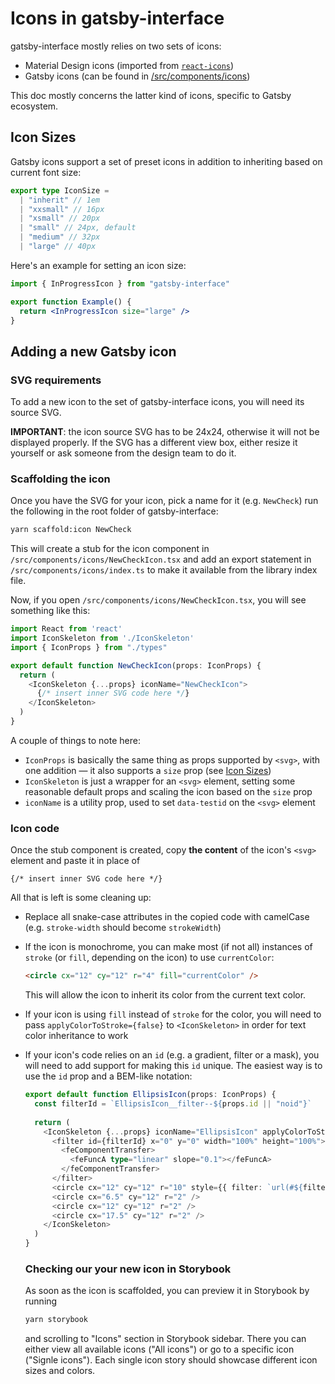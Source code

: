 # Icons in gatsby-interface

gatsby-interface mostly relies on two sets of icons:
* Material Design icons (imported from [`react-icons`](https://github.com/react-icons/react-icons))
* Gatsby icons (can be found in [/src/components/icons]())

This doc mostly concerns the latter kind of icons, specific to Gatsby ecosystem.

## Icon Sizes

Gatsby icons support a set of preset icons in addition to inheriting based on current font size:

```typescript
export type IconSize =
  | "inherit" // 1em
  | "xxsmall" // 16px
  | "xsmall" // 20px
  | "small" // 24px, default
  | "medium" // 32px
  | "large" // 40px
```

Here's an example for setting an icon size:
```jsx
import { InProgressIcon } from "gatsby-interface"

export function Example() {
  return <InProgressIcon size="large" />
}
```

## Adding a new Gatsby icon

### SVG requirements

To add a new icon to the set of gatsby-interface icons, you will need its source SVG. 

**IMPORTANT**: the icon source SVG has to be 24x24, otherwise it will not be displayed properly. 
If the SVG has a different view box, either resize it yourself or ask someone from the design team to do it.

### Scaffolding the icon

Once you have the SVG for your icon, pick a name for it (e.g. `NewCheck`) run the following in the root folder of gatsby-interface:
```bash
yarn scaffold:icon NewCheck
```
This will create a stub for the icon component in `/src/components/icons/NewCheckIcon.tsx` 
and add an export statement in `/src/components/icons/index.ts` to make it available from the library index file. 

Now, if you open `/src/components/icons/NewCheckIcon.tsx`, you will see something like this:
```typescript jsx
import React from 'react'
import IconSkeleton from './IconSkeleton'
import { IconProps } from "./types"

export default function NewCheckIcon(props: IconProps) {
  return (
    <IconSkeleton {...props} iconName="NewCheckIcon">
      {/* insert inner SVG code here */}
    </IconSkeleton>
  )
}
```
A couple of things to note here:
* `IconProps` is basically the same thing as props supported by `<svg>`, with one addition — it also supports a `size` prop (see [Icon Sizes](#icon-sizes))
* `IconSkeleton` is just a wrapper for an `<svg>` element, setting some reasonable default props and scaling the icon based on the `size` prop
* `iconName` is a utility prop, used to set `data-testid` on the `<svg>` element 

### Icon code

Once the stub component is created, copy **the content** of the icon's `<svg>` element and paste it in place of 
```
{/* insert inner SVG code here */}
```

All that is left is some cleaning up:
* Replace all snake-case attributes in the copied code with camelCase (e.g. `stroke-width` should become `strokeWidth`)
* If the icon is monochrome, you can make most (if not all) instances of `stroke` (or `fill`, depending on the icon) to use `currentColor`:
  ```html
  <circle cx="12" cy="12" r="4" fill="currentColor" />
  ```
  This will allow the icon to inherit its color from the current text color.
* If your icon is using `fill` instead of `stroke` for the color, you will need to pass `applyColorToStroke={false}` to `<IconSkeleton>` 
  in order for text color inheritance to work
* If your icon's code relies on an `id` (e.g. a gradient, filter or a mask), you will need to add support for making this `id` unique. 
  The easiest way is to use the `id` prop and a BEM-like notation:
  ```typescript jsx
  export default function EllipsisIcon(props: IconProps) {
    const filterId = `EllipsisIcon__filter--${props.id || "noid"}`
    
    return (
      <IconSkeleton {...props} iconName="EllipsisIcon" applyColorToStroke={false}>
        <filter id={filterId} x="0" y="0" width="100%" height="100%">
          <feComponentTransfer>
            <feFuncA type="linear" slope="0.1"></feFuncA>
          </feComponentTransfer>
        </filter>
        <circle cx="12" cy="12" r="10" style={{ filter: `url(#${filterId})` }} />
        <circle cx="6.5" cy="12" r="2" />
        <circle cx="12" cy="12" r="2" />
        <circle cx="17.5" cy="12" r="2" />
      </IconSkeleton>
    )
  }
  ```
  
  ### Checking our your new icon in Storybook
  
  As soon as the icon is scaffolded, you can preview it in Storybook by running
  ```bash
  yarn storybook
  ```
  and scrolling to "Icons" section in Storybook sidebar. There you can either view all available icons ("All icons") or go to a specific icon ("Signle icons"). 
  Each single icon story should showcase different icon sizes and colors. 
